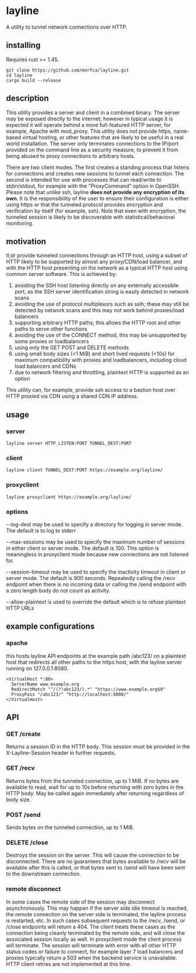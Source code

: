 # layline
A utility to tunnel network connections over HTTP.

## installing

Requires rust >= 1.45.

```
git clone https://github.com/morfca/layline.git
cd layline
cargo build --release
```

## description

This utility provides a server and client in a combined binary. The server may be exposed directly to the internet, however in typical usage it is expected it will operate behind a more full-featured HTTP server, for example, Apache with mod_proxy. This utility does not provide https, name-based virtual hosting, or other features that are likely to be useful in a real world installation. The server only terminates connections to the IP/port provided on the command line as a security measure, to prevent it from being abused to proxy connections to arbitrary hosts.

There are two client modes. The first creates a standing process that listens for connections and creates new sessions to tunnel each connection. The second is intended for use with processes that can read/write to stdin/stdout, for example with the "ProxyCommand" option in OpenSSH. Please note that unlike ssh, layline **does not provide any encryption of its own**. It is the responsibility of the user to ensure their configuration is either using https or that the tunneled protocol provides encryption and verification by itself (for example, ssh). Note that even with encryption, the tunneled session is likely to be discoverable with statistical/behavioral monitoring.

## motivation

tl;dr provide tunneled connections through an HTTP host, using a subset of HTTP likely to be supported by almost any proxy/CDN/load balancer, and with the HTTP host presenting on the network as a typical HTTP host using common server software. This is achieved by:

1. avoiding the SSH host listening directly on any externally accessible port, as the SSH server identification string is easily detected in network scans
2. avoiding the use of protocol multiplexors such as sslh; these may still be detected by network scans and this may not work behind proxies/load balancers
3. supporting arbitrary HTTP paths; this allows the HTTP root and other paths to serve other functions
4. avoiding the use of the CONNECT method, this may be unsupported by some proxies or loadbalancers
5. using only the GET POST and DELETE methods
6. using small body sizes (<1 MiB) and short lived requests (<10s) for maximum compatibility with proxies and loadbalancers, including cloud load balancers and CDNs
7. due to network filtering and throttling, plaintext HTTP is supported as an option

This utility can, for example, provide ssh access to a bastion host over HTTP proxied via CDN using a shared CDN IP address.

## usage

### server

```layline server HTTP_LISTEN:PORT TUNNEL_DEST:PORT```

### client

```layline client TUNNEL_DEST:PORT https://example.org/layline/```

### proxyclient

```layline proxyclient https://example.org/layline/```

### options

--log-dest may be used to specify a directory for logging in server mode. The default is to log to stderr

--max-sessions may be used to specify the maximum number of sessions in either client or server mode. The default is 100. This option is meaningless in proxyclient mode because new connections are not listened for.

--session-timeout may be used to specify the inactivity timeout in client or server mode. The default is 900 seconds. Repeatedly calling the /recv endpoint when there is no incoming data or calling the /send endpoint with a zero length body do not count as activity.

--allow-plaintext is used to override the default which is to refuse plaintext HTTP URLs

## example configurations

### apache

this hosts layline API endpoints at the example path /abc123/ on a plaintext host that redirects all other paths to the https host, with the layline server running on 127.0.0.1:8080.

```
<VirtualHost *:80>
  ServerName www.example.org
  RedirectMatch "^/(?!abc123/).*" "https://www.example.org$0"
  ProxyPass "/abc123/" "http://localhost:8080/"
</VirtualHost>
```

## API

### GET /create

Returns a session ID in the HTTP body. This session must be provided in the X-Layline-Session header in further requests.

### GET /recv

Returns bytes from the tunneled connection, up to 1 MiB. If no bytes are available to read, wait for up to 10s before returning with zero bytes in the HTTP body. May be called again immediately after returning regardless of body size.

### POST /send

Sends bytes on the tunneled connection, up to 1 MiB.

### DELETE /close

Destroys the session on the server. This will cause the connection to be disconnected. There are no guarantees that bytes available to /recv will be available after this is called, or that bytes sent to /send will have been sent to the downstream connection.

### remote disconnect

In some cases the remote side of the session may disconnect asynchronously. This may happen if the server side idle timeout is reached, the remote connection on the server side is terminated, the layline process is restarted, etc. In such cases subsequent requests to the /recv, /send, or /close endpoints will return a 404. The client treats these cases as the connection being cleanly terminated by the remote side, and will close the associated session locally as well. In proxyclient mode the client process will terminate. The session will terminate with error with all other HTTP status codes or failure to connect, for example layer 7 load balancers and proxies typically return a 503 when the backend service is unavailable. HTTP client retries are not implemented at this time.
